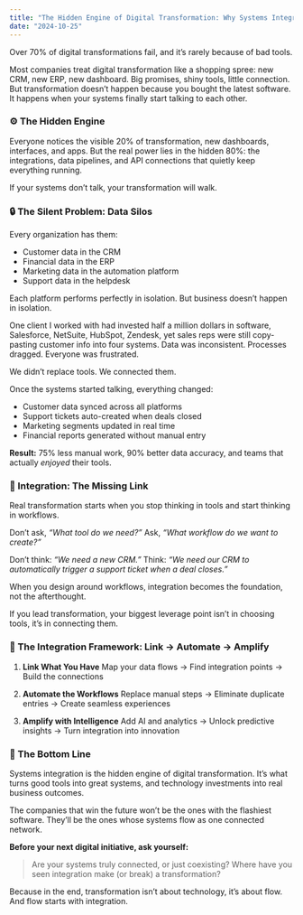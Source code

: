 ```yaml
---
title: "The Hidden Engine of Digital Transformation: Why Systems Integration Decides Who Wins"
date: "2024-10-25"
---
```


Over 70% of digital transformations fail, and it’s rarely because of bad tools.

Most companies treat digital transformation like a shopping spree: new CRM, new ERP, new dashboard. Big promises, shiny tools, little connection. But transformation doesn’t happen because you bought the latest software. It happens when your systems finally start talking to each other.

### ⚙️ The Hidden Engine

Everyone notices the visible 20% of transformation, new dashboards, interfaces, and apps. But the real power lies in the hidden 80%: the integrations, data pipelines, and API connections that quietly keep everything running.

If your systems don’t talk, your transformation will walk.

### 🔒 The Silent Problem: Data Silos

Every organization has them:

* Customer data in the CRM
* Financial data in the ERP
* Marketing data in the automation platform
* Support data in the helpdesk

Each platform performs perfectly in isolation. But business doesn’t happen in isolation.

One client I worked with had invested half a million dollars in software, Salesforce, NetSuite, HubSpot, Zendesk, yet sales reps were still copy-pasting customer info into four systems. Data was inconsistent. Processes dragged. Everyone was frustrated.

We didn’t replace tools. We connected them.

Once the systems started talking, everything changed:

* Customer data synced across all platforms
* Support tickets auto-created when deals closed
* Marketing segments updated in real time
* Financial reports generated without manual entry

**Result:** 75% less manual work, 90% better data accuracy, and teams that actually *enjoyed* their tools.

### 🔗 Integration: The Missing Link

Real transformation starts when you stop thinking in tools and start thinking in workflows.

Don’t ask, *“What tool do we need?”*
Ask, *“What workflow do we want to create?”*

Don’t think: *“We need a new CRM.”*
Think: *“We need our CRM to automatically trigger a support ticket when a deal closes.”*

When you design around workflows, integration becomes the foundation, not the afterthought.

If you lead transformation, your biggest leverage point isn’t in choosing tools, it’s in connecting them.

### 🧭 The Integration Framework: Link → Automate → Amplify

1. **Link What You Have**
   Map your data flows → Find integration points → Build the connections

2. **Automate the Workflows**
   Replace manual steps → Eliminate duplicate entries → Create seamless experiences

3. **Amplify with Intelligence**
   Add AI and analytics → Unlock predictive insights → Turn integration into innovation

### 🚀 The Bottom Line

Systems integration is the hidden engine of digital transformation. It’s what turns good tools into great systems, and technology investments into real business outcomes.

The companies that win the future won’t be the ones with the flashiest software. They’ll be the ones whose systems flow as one connected network.

**Before your next digital initiative, ask yourself:**

> Are your systems truly connected, or just coexisting?
> Where have you seen integration make (or break) a transformation?

Because in the end, transformation isn’t about technology, it’s about flow. And flow starts with integration.
